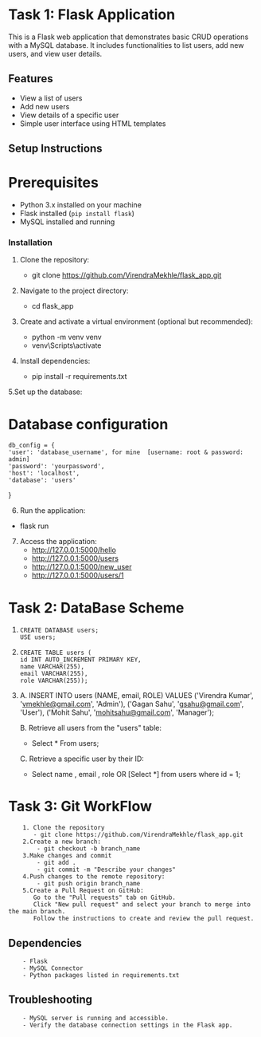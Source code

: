  # Task 1:  Flask Application
This is a Flask web application that demonstrates basic CRUD operations with a MySQL database. It includes functionalities to list users, add new users, and view user details.
## Features
 - View a list of users
 - Add new users
 - View details of a specific user
 - Simple user interface using HTML templates

## Setup Instructions
# Prerequisites
- Python 3.x installed on your machine
- Flask installed (`pip install flask`)
- MySQL installed and running
 
### Installation
1. Clone the repository:
   - git clone https://github.com/VirendraMekhle/flask_app.git
   
2. Navigate to the project directory:
   - cd flask_app
   
3. Create and activate a virtual environment (optional but recommended):
    - python -m venv venv 
    - venv\Scripts\activate

4. Install dependencies:
   - pip install -r requirements.txt

5.Set up the database:
   # Database configuration
    db_config = {
    'user': 'database_username', for mine  [username: root & password: admin]
    'password': 'yourpassword',
    'host': 'localhost',
    'database': 'users'
  }
 
6. Run the application:
  - flask run
  
7. Access the application:
   - http://127.0.0.1:5000/hello
   - http://127.0.0.1:5000/users 
   - http://127.0.0.1:5000/new_user
   - http://127.0.0.1:5000/users/1

# Task 2:  DataBase Scheme
   1.     CREATE DATABASE users;
          USE users;

   2.     CREATE TABLE users (
          id INT AUTO_INCREMENT PRIMARY KEY,
          name VARCHAR(255),
          email VARCHAR(255),
          role VARCHAR(255));
          
   3.   A. INSERT INTO users (NAME, email, ROLE) VALUES
           ('Virendra Kumar', 'vmekhle@gmail.com', 'Admin'),
           ('Gagan Sahu', 'gsahu@gmail.com', 'User'),
           ('Mohit Sahu', 'mohitsahu@gmail.com', 'Manager');
         
        B. Retrieve all users from the "users" table: 
           - Select * From users;
        
        C. Retrieve a specific user by their ID: 
           - Select name , email , role  OR [Select *]
             from users
             where id = 1;

 # Task 3:  Git WorkFlow
        1. Clone the repository
           - git clone https://github.com/VirendraMekhle/flask_app.git
        2.Create a new branch:
            - git checkout -b branch_name
        3.Make changes and commit
            - git add .
            - git commit -m "Describe your changes"
        4.Push changes to the remote repository:
            - git push origin branch_name
        5.Create a Pull Request on GitHub:
           Go to the "Pull requests" tab on GitHub.
           Click "New pull request" and select your branch to merge into the main branch.
           Follow the instructions to create and review the pull request.
        
 ## Dependencies
        - Flask
        - MySQL Connector
        - Python packages listed in requirements.txt

  ## Troubleshooting
        - MySQL server is running and accessible.
        - Verify the database connection settings in the Flask app.

  
